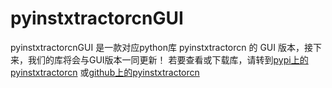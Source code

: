 # pyinstxtractorcnGUI
pyinstxtractorcnGUI 是一款对应python库 pyinstxtractorcn 的 GUI 版本，接下来，我们的库将会与GUI版本一同更新！
若要查看或下载库，请转到[pypi上的pyinstxtractorcn](https://pypi.org/project/pyinstxtractorcn/)
或[github上的pyinstxtractorcn](https://github.com/jzm3/pyinstxtractorCN)
